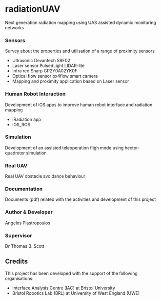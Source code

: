 # radiationUAV

Next generation radiation mapping using UAS assisted dynamic monitoring networks

### Sensors
Survey about the properties and utilisation of a range of proximity sensors

* Ultrasonic Devantech SRF02
* Laser sensor PulsedLight LIDAR-lite
* Infra red Sharp GP2Y0A02YK0F
* Optical flow sensor px4flow smart camera
* Mapping and proximity application based on Laser sensor

### Human Robot Interaction
Development of iOS apps to improve human robot interface and radiation mapping
* iRadiation app
* iOS_ROS

### Simulation
Development of an assisted teleoperation fligh mode using hector-quadrotor simulation

### Real UAV
Real UAV obstacle avoidance behaviour 

### Documentation
Documents (pdf) related with the activities and development of this project

### Author & Developer
Angelos Plastropoulos

### Supervisor
Dr Thomas B. Scott

## Credits
This project has been developed with the support of the following organisations:
* Interface Analysis Centre (IAC) at Bristol University
* Bristol Robotics Lab (BRL) at University of West England (UWE)
